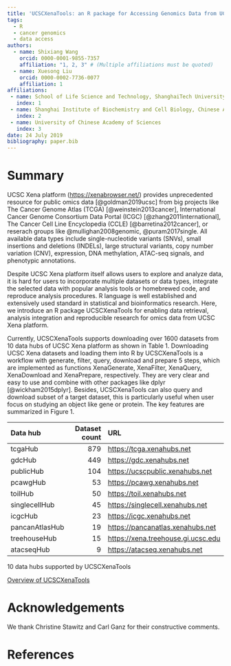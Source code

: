 ```yaml
---
title: 'UCSCXenaTools: an R package for Accessing Genomics Data from UCSC Xena platform, from Cancer Multi-omics to Single-cell RNA-seq'
tags:
  - R
  - cancer genomics
  - data access
authors:
  - name: Shixiang Wang
    orcid: 0000-0001-9855-7357
    affiliation: "1, 2, 3" # (Multiple affiliations must be quoted)
  - name: Xuesong Liu
    orcid: 0000-0002-7736-0077
    affiliation: 1
affiliations:
 - name: School of Life Science and Technology, ShanghaiTech University
   index: 1
 - name: Shanghai Institute of Biochemistry and Cell Biology, Chinese Academy of Sciences
   index: 2
 - name: University of Chinese Academy of Sciences
   index: 3
date: 24 July 2019
bibliography: paper.bib
---
```


# Summary

UCSC Xena platform (https://xenabrowser.net/) provides unprecedented resource for public omics data [@goldman2019ucsc]
from big projects like The Cancer Genome Atlas (TCGA) [@weinstein2013cancer], 
International Cancer Genome Consortium Data Portal (ICGC) [@zhang2011international],
The Cancer Cell Line Encyclopedia (CCLE) [@barretina2012cancer], or reserach groups like @mullighan2008genomic, @puram2017single.
All available data types include single-nucleotide variants (SNVs), small insertions and deletions (INDELs), large structural variants, copy number variation (CNV), expression, DNA methylation, ATAC-seq signals, and phenotypic annotations. 

Despite UCSC Xena platform itself allows users to explore and analyze data, it is hard
for users to incorporate multiple datasets or data types, integrate the selected data with 
popular analysis tools or homebrewed code, and reproduce analysis procedures.
R language is well established and extensively used standard in statistical and bioinformatics research.
Here, we introduce an R package UCSCXenaTools for enabling data retrieval, analysis integration and 
reproducible research for omics data from UCSC Xena platform.

Currently, UCSCXenaTools supports downloading over 1600 datasets from 10 data hubs of UCSC Xena platform
as shown in Table 1. Downloading UCSC Xena datasets and loading them into R by UCSCXenaTools is a workflow with generate, filter, query, download and prepare 5 steps, which are implemented as functions XenaGenerate, XenaFilter, XenaQuery, XenaDownload and XenaPrepare, respectively. They are very clear and easy to use and combine with other packages like dplyr [@wickham2015dplyr].
Besides, UCSCXenaTools can also query and download subset of a target dataset, 
this is particularly useful when
user focus on studying an object like gene or protein. The key features are summarized in Figure 1.


|Data hub       | Dataset count|URL                                |
|:--------------|-------------:|:----------------------------------|
|tcgaHub        |           879|https://tcga.xenahubs.net          |
|gdcHub         |           449|https://gdc.xenahubs.net           |
|publicHub      |           104|https://ucscpublic.xenahubs.net    |
|pcawgHub       |            53|https://pcawg.xenahubs.net         |
|toilHub        |            50|https://toil.xenahubs.net          |
|singlecellHub  |            45|https://singlecell.xenahubs.net    |
|icgcHub        |            23|https://icgc.xenahubs.net          |
|pancanAtlasHub |            19|https://pancanatlas.xenahubs.net   |
|treehouseHub   |            15|https://xena.treehouse.gi.ucsc.edu |
|atacseqHub     |             9|https://atacseq.xenahubs.net       |

10 data hubs supported by UCSCXenaTools

[Overview of UCSCXenaTools](overview.png)

# Acknowledgements

We thank Christine Stawitz and Carl Ganz for their constructive comments.

# References
